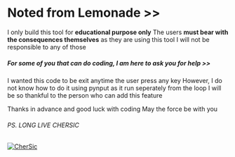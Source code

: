 # Noted from Lemonade >>

I only build this tool for **educational purpose only**
The users **must bear with the consequences themselves** as they are using this tool
I will not be responsible to any of those

#####  For some of you that can do coding, *I am here to ask you for help* >>

I wanted this code to be exit anytime the user press any key
However, I do not know how to do it using pynput as it run seperately from the loop
I will be so thankful to the person who can add this feature

Thanks in advance and good luck with coding
May the force be with you 

###### PS. LONG LIVE CHERSIC
[![CherSic](https://pbs.twimg.com/profile_images/984706355033292801/3JWtylRM_400x400.jpg "CherSic")](https://pbs.twimg.com/profile_images/984706355033292801/3JWtylRM_400x400.jpg "CherSic")
